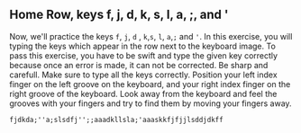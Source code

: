 

## Home Row, keys f, j, d, k, s, l, a, ;, and '

Now, we'll practice the keys `f`, `j`, `d` , `k`,`s`, `l`, `a`,`;` and `'`.
In this exercise, you will typing the keys which appear in the row next to the keyboard image. To pass this exercise, you have to be swift and type the given key correctly because once an error is made, it can not be corrected.
Be sharp and carefull. Make sure to type all the keys correctly.
Position your left index finger on the left groove on the keyboard, and your right index finger on the right groove of the keyboard. Look away from the keyboard and feel the grooves with your fingers and try to find them by moving your fingers away.


```practicetyping
fjdkda;''a;slsdfj'';;aaadkllsla;'aaaskkfjfjjlsddjdkff
```
